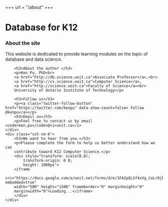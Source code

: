 +++
url = "/about"
+++

# Database for K12

<div class="row">
    <div class="col-sm-6">
        <h3> About the site </h3>
        <p>This website is dedicated to provide learning modules on the topic of
        database and data science.</p>

        <h3>About the author </h3>
        <p>Ken Pu, PhD<br>
        <a href="http://db.science.uoit.ca">Associate Professor</a>,<br>
        <a href="http://cs.science.uoit.ca">Computer Science</a>, 
        <a href="http://science.uoit.ca">Faculty of Science</a><br>
        University of Ontario Institute of Technology</p>

        <h3>Follow us</h3>
        <p><a class="twitter-follow-button" href="https://twitter.com/kenpu" data-show-count=false> Follow @kenpu</a></p>
        <h3>Email us</h3>
        <p>Feel free to contact us by email <code>ken.pu</code>@<i>uoit.ca</i>
    </div>
    <div class="col-sm-6">
        <h3>We want to hear from you.</h3>
        <p>Please complete the form to help us better understand how we can
        contribute toward K12 Computer Science.</p>
        <div style="transform: scale(0.8);
            transform-origin: 0 0;
            height: 1000px">
        <iframe
        src="https://docs.google.com/a/uoit.net/forms/d/e/1FAIpQLSf4xVg_CoLr9jbs98kG4cI2J2D9pTaKPMUXNQ9hhZFK5uifjw/viewform?embedded=true"
        width="500" height="1500" frameborder="0" marginheight="0"
        marginwidth="0">Loading...</iframe>
        </div>
    </div>
</div>

<script>window.twttr = (function(d, s, id) {
  var js, fjs = d.getElementsByTagName(s)[0],
    t = window.twttr || {};
  if (d.getElementById(id)) return t;
  js = d.createElement(s);
  js.id = id;
  js.src = "https://platform.twitter.com/widgets.js";
  fjs.parentNode.insertBefore(js, fjs);

  t._e = [];
  t.ready = function(f) {
    t._e.push(f);
  };

  return t;
}(document, "script", "twitter-wjs"));</script>

